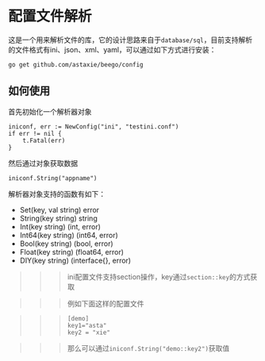 # 配置文件解析
这是一个用来解析文件的库，它的设计思路来自于`database/sql`，目前支持解析的文件格式有ini、json、xml、yaml，可以通过如下方式进行安装：

	go get github.com/astaxie/beego/config
	
## 如何使用
首先初始化一个解析器对象

	iniconf, err := NewConfig("ini", "testini.conf")
	if err != nil {
		t.Fatal(err)
	}
	
然后通过对象获取数据
	
	iniconf.String("appname")
	
解析器对象支持的函数有如下：

* Set(key, val string) error
* String(key string) string
* Int(key string) (int, error)
* Int64(key string) (int64, error)
* Bool(key string) (bool, error)
* Float(key string) (float64, error)
* DIY(key string) (interface{}, error)
	
>>>ini配置文件支持section操作，key通过`section::key`的方式获取

>>>例如下面这样的配置文件

>>>		[demo]
>>>		key1="asta"
>>>		key2 = "xie"

>>> 那么可以通过`iniconf.String("demo::key2")`获取值